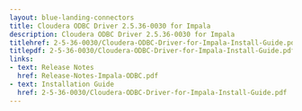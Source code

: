 ```yaml
---
layout: blue-landing-connectors
title: Cloudera ODBC Driver 2.5.36-0030 for Impala
description: Cloudera ODBC Driver 2.5.36-0030 for Impala
titlehref: 2-5-36-0030/Cloudera-ODBC-Driver-for-Impala-Install-Guide.pdf
titlepdf: 2-5-36-0030/Cloudera-ODBC-Driver-for-Impala-Install-Guide.pdf
links:
- text: Release Notes
  href: Release-Notes-Impala-ODBC.pdf
- text: Installation Guide
  href: 2-5-36-0030/Cloudera-ODBC-Driver-for-Impala-Install-Guide.pdf
---
```

